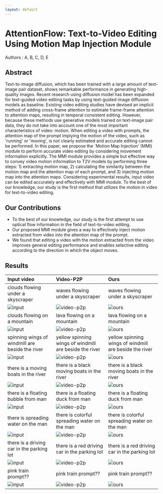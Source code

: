 ```yaml
---
layout: default
---
```


# AttentionFlow: Text-to-Video Editing Using Motion Map Injection Module

Authors : A, B, C, D, E


## Abstract

Text-to-image diffusion, which has been trained with a large amount of text-image pair dataset, shows remarkable performance in generating high-quality images. Recent research using diffusion model has been expanded for text-guided video editing tasks by using text-guided image diffusion models as baseline. Existing video editing studies have devised an implicit method of adding cross-frame attention to estimate frame-frame attention to attention maps, resulting in temporal consistent editing. However, because these methods use generative models trained on text-image pair data, they do not take into account one of the most important characteristics of video: motion. When editing a video with prompts, the attention map of the prompt implying the motion of the video, such as 'running' or 'moving', is not clearly estimated and accurate editing cannot be performed. In this paper, we propose the `Motion Map Injection' (MMI) module to perform accurate video editing by considering movement information explicitly. The MMI module provides a simple but effective way to convey video motion information to T2V models by performing three steps: 1) extracting motion map, 2) calculating the similarity between the motion map and the attention map of each prompt, and 3) injecting motion map into the attention maps.  Considering experimental results, input video can be edited accurately and effectively with MMI module. To the best of our knowledge, our study is the first method that utilizes the motion in video for text-to-video editing.


## Our Contributions

* To the best of our knowledge, our study is the first attempt to use optical flow information in the field of text-to-video editing.
* Our proposed MMI module gives a way to effectively inject motion extracted from video into the attention map of the prompt.
* We found that editing a video with the motion extracted from the video improves general editing performance and enables selective editing according to the direction in which the object moves.


## Results


| Input video                              | Video-P2P                         | Ours                           |
|:-----------------------------------------|:----------------------------------|:-------------------------------|
| clouds flowing under a skyscraper | waves flowing under a skyscraper | waves flowing under a skyscraper |
|![input](results/clouds_waves_input.gif)    | ![video-p2p](results/clouds_waves_ori.gif) | ![ours](results/clouds_waves_MMI.gif)  |
| clouds flowing on a mountain | lava flowing on a mountain | lava flowing on a mountain |
|![input](results/clouds_lava_input.gif)    | ![video-p2p](results/clouds_lava_ori.gif) | ![ours](results/clouds_lava_MMI.gif)  |
| spinning wings of windmill are beside the river | yellow spinning wings of windmill are beside the river | yellow spinning wings of windmill are beside the river |
|![input](results/yellow_windmill_input.gif)    | ![video-p2p](results/yellow_windmill_ori.gif) | ![ours](results/yellow_windmill_MMI.gif)  |
| there is a moving boats in the river | there is a black moving boats in the river | there is a black moving boats in the river |
|![input](results/black_boat_input.gif)    | ![video-p2p](results/black_boat_ori.gif) | ![ours](results/black_boat_MMI.gif)  |
| there is a floating bubble from man | there is a floating duck from man | there is a floating duck from man |
|![input](results/bubble_duck_input.gif)    | ![video-p2p](results/bubble_duck_ori.gif) | ![ours](results/bubble_duck_MMI.gif)  |
| there is spreading water on the man | there is colorful spreading water on the man | there is colorful spreading water on the man |
|![input](results/colorful_water_input.gif)    | ![video-p2p](results/colorful_water_ori.gif) | ![ours](results/colorful_water_MMI.gif)  |
| there is a driving car in the parking lot | there is a red driving car in the parking lot | there is a red driving car in the parking lot |
|![input](results/red_car_input.gif)    | ![video-p2p](results/red_car_ori.gif) | ![ours](results/red_car_MMI.gif)  |
| pink train prompt?? | pink train prompt?? | pink train prompt?? |
|![input](results/pink_train_input.gif)    | ![video-p2p](results/pink_train_ori.gif) | ![ours](results/pink_train_MMI.gif)  |

